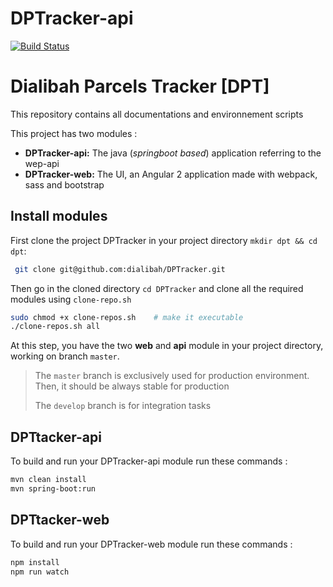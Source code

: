 # DPTracker-api
[![Build Status](https://travis-ci.org/dialibah/DPTracker-api.svg?branch=master)](https://travis-ci.org/dialibah/DPTracker-api)
# Dialibah Parcels Tracker [DPT]
This repository contains all documentations and environnement scripts

 This project has two modules :

 * **DPTracker-api:** The java (*springboot based*) application referring to the wep-api
 * **DPTracker-web:** The UI, an Angular 2 application made with webpack, sass and bootstrap

 ## Install modules
 First clone the project DPTracker in your project directory `mkdir dpt && cd dpt`:
```bash
 git clone git@github.com:dialibah/DPTracker.git
 ```
 Then go in the cloned directory `cd DPTracker` and clone all the required modules using `clone-repo.sh`
 ```bash
sudo chmod +x clone-repos.sh    # make it executable
./clone-repos.sh all
```

At this step, you have the two **web** and **api** module in your project directory, working on branch `master`.
 > The `master` branch is exclusively used for production environment. Then, it should be always stable for production
 >
 > The `develop` branch is for integration tasks

## DPTtacker-api

To build and run your DPTracker-api module run these commands :
  ```bash
mvn clean install
mvn spring-boot:run
```

## DPTtacker-web

To build and run your DPTracker-web module run these commands :
  ```bash
  npm install
  npm run watch
```